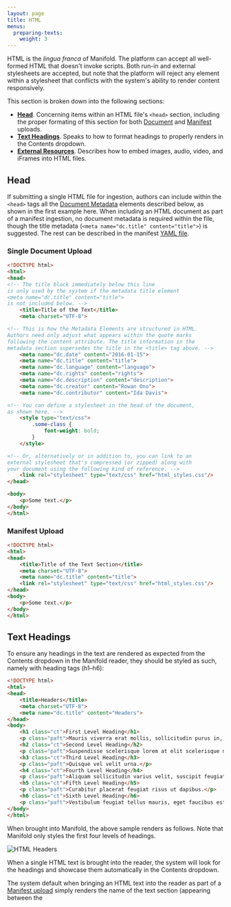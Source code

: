 ```yaml
---
layout: page
title: HTML
menus:
  preparing-texts:
    weight: 3
---
```


HTML is the *lingua franca* of Manifold. The platform can accept all well-formed HTML that doesn't invoke scripts. Both run-in and external stylesheets are accepted, but note that the platform will reject any element within a stylesheet that conflicts with the system's ability to render content responsively.

This section is broken down into the following sections:

- **[Head](/docs/projects/preparing/html.html#html-head)**. Concerning items within an HTML file's `<head>` section, including the proper formating of this section for both [Document](/docs/projects/preparing/index.html#document) and [Manifest](/docs/projects/preparing/index.html#document) uploads.
- **[Text Headings](/docs/projects/preparing/html.html#html-headings)**. Speaks to how to format headings to properly renders in the Contents dropdown.
- **[External Resources](/docs/projects/preparing/html.html#html-ext)**. Describes how to embed images, audio, video, and iFrames into HTML files.

<a name="html-head"></a>
## Head

If submitting a single HTML file for ingestion, authors can include within the `<head>` tags all the [Document Metadata](/docs/projects/preparing/index.html#meta) elements described below, as shown in the first example here. When including an HTML document as part of a manifest ingestion, no document metadata is required within the file, though the title metadata (`<meta name="dc.title" content="title">`) is suggested. The rest can be described in the manifest [YAML file](/docs/projects/preparing/index.html#yml).

<a name="html-sdu"></a>
### Single Document Upload
``` html
<!DOCTYPE html>
<html>
<head>
<!-- The title block immediately below this line
is only used by the system if the metadata title element
<meta name="dc.title" content="title">
is not included below. -->
    <title>Title of the Text</title>
    <meta charset="UTF-8">

<!-- This is how the Metadata Elements are structured in HTML.
Authors need only adjust what appears within the quote marks
following the content attribute. The title information in the
metadata section supersedes the title in the <title> tag above. -->
    <meta name="dc.date" content="2016-01-15">
    <meta name="dc.title" content="title">
    <meta name="dc.language" content="language">
    <meta name="dc.rights" content="rights">
    <meta name="dc.description" content="description">
    <meta name="dc.creator" content="Rowan Ono">
    <meta name="dc.contributor" content="Ida Davis">

<!-- You can define a stylesheet in the head of the document,
as shown here. -->
    <style type="text/css">
        .some-class {
            font-weight: bold;
        }
    </style>

<!-- Or, alternatively or in addition to, you can link to an
external stylesheet that's compressed (or zipped) along with
your document using the following kind of reference. -->
    <link rel="stylesheet" type="text/css" href="html_styles.css"/>
</head>

<body>
    <p>Some text.</p>
</body>
</html>
```

<a name="html-mu"></a>
### Manifest Upload

``` html
<!DOCTYPE html>
<html>
<head>
    <title>Title of the Text Section</title>
    <meta charset="UTF-8">
    <meta name="dc.title" content="title">
    <link rel="stylesheet" type="text/css" href="html_styles.css"/>
</head>
<body>
    <p>Some text.</p>
</body>
</html>
```

<a name="html-headings"></a>
## Text Headings

To ensure any headings in the text are rendered as expected from the Contents dropdown in the Manifold reader, they should be styled as such, namely with heading tags (h1–h6):

```html
<!DOCTYPE html>
<html>
<head>
	<title>Headers</title>
	<meta charset="UTF-8">
    <meta name="dc.title" content="Headers">
</head>
<body>
	<h1 class="ct">First Level Heading</h1>
	<p class="paft">Mauris viverra erat mollis, sollicitudin purus in, pellentesque nulla.</p>
	<h2 class="ct">Second Level Heading</h2>
	<p class="paft">Suspendisse scelerisque lorem at elit scelerisque mattis.</p>
	<h3 class="ct">Third Level Heading</h3>
	<p class="paft">Quisque vel velit urna.</p>
	<h4 class="ct">Fourth Level Heading</h4>
	<p class="paft">Aliquam sollicitudin varius velit, suscipit feugiat ligula faucibus quis.</p>
	<h5 class="ct">Fifth Level Heading</h5>
	<p class="paft">Curabitur placerat feugiat risus ut dapibus.</p>
	<h6 class="ct">Sixth Level Heading</h6>
	<p class="paft">Vestibulum feugiat tellus mauris, eget faucibus est molestie malesuada.</p>
</body>
</html>
```
When brought into Manifold, the above sample renders as follows. Note that Manifold only styles the first four levels of headings.

![HTML Headers](/docs/assets/projects/html-headers.png)

When a single HTML text is brought into the reader, the system will look for the headings and showcase them automatically in the Contents dropdown.

The system default when bringing an HTML text into the reader as part of a [Manifest upload](/docs/projects/preparing/index.html#manifest) simply renders the name of the text section (appearing between the <title> tags) without including any further levels of nested headings.

To include nested levels of headings for HTML texts part of a Manifest, each heading will require an `id` attribute, which will then need to be included as part of the `source_path` address in the YAML file, after a hash.

Note in the HTML example here that each heading includes its own `id` attribute (e.g., heading 1 has `id="sect1"`).

```html
<!DOCTYPE html>
<html>
<head>
	<title>Header IDs</title>
	<meta charset="UTF-8">
    <meta name="dc.title" content="Header IDs">
</head>
<body>
	<h1 class="ct" id="sect1">First Level Heading</h1>
	<p class="paft">Mauris viverra erat mollis, sollicitudin purus in, pellentesque nulla.</p>
	<h2 class="ct" id="sect2">Second Level Heading</h2>
	<p class="paft">Suspendisse scelerisque lorem at elit scelerisque mattis.</p>
	<h3 class="ct" id="sect3">Third Level Heading</h3>
    <p class="paft">Quisque vel velit urna.</p>
</body>
</html>
```

To reference those IDs in the YML file for the Manifest upload, a hash mark, followed by the id name, after the source pathway (e.g., `header-ids.html#sect1`).

```yml
meta:
  title: 'HTML Manifest'
  date: '2018-07-30'
toc:
  - label: 'HTML without Header IDs'
    source_path: header.html
    start_section: true
  - label: 'HTML with Header IDs'
    source_path: header-ids.html
    children:
      - label: 'Section 1'
        source_path: header-ids.html#sect1
      - label: 'Section 2'
        source_path: header-ids.html#sect2
      - label: 'Section 3'
        source_path: header-ids.html#sect3
```

When uploaded into Manifold, any sections that have IDs that are referenced in the YAML file will appear as navigable selections from the Contents dropdown.

![HTML Header IDs](/docs/assets/projects/html-ids.png)

<a name="html-ext"></a>
## External Resources

Authors can embed media assets, such as images, audio, video, and iFrames into their content, referencing them in keeping with standard practice:

<a name="html-img"></a>
### Images

Call-outs to images in the code can be formatted as in the example below. This example suggests a local file is being included. However, it is also possible to reference remotely hosted content, so long as it is generally accessible and doesn't require special credentials to access.

``` html
<p>Some text.</p>
<img src="godzilla.jpg" alt="Alt-text for screen readers">
<p>Some more text.</p>
```

Images can be embedded as any of the following file types: GIF (static or animated), JPEG, JPG, PNG.

The directory that would be compressed for upload would include the HTML, image file, and any associated stylesheet.

![HTML Image Asset](/docs/assets/projects/html-image.png)

<div style="background: #d4f2ff; margin: 20px 0; padding: 15px;">
<strong>Note</strong>. When creating a zip archive to upload into Manifold, it is better to individually select all of the files and then compress them than to simply select an entire folder on which to run the compression. The latter method can result in corrupted pathways that may cause ingestion errors.
</div>

<a name="html-audio"></a>
### Audio

Call-outs to embedded audio can be formatted like this in the code:

``` html
<p>Some text.</p>
<audio controls>
  <source src="sample.ogg" type="audio/ogg">
  <source src="sample.mp3" type="audio/mpeg">
Oops, it looks like your browser does not support
this audio element.
</audio>
<p>Some more text.</p>
```

The text between the `<audio>` tags only renders if the reader's browser is unable to play the file. In this example the author has submitted two identical audio files to help protect against that possibility, as the browser automatically will play the first file it can. For more, see the [w3schools.com website](https://www.w3schools.com/html/html5_audio.asp).

With this example, the directory to be compressed would include the HTML, the audio files, and any associated stylesheet, if there was one:

![HTML Audio Asset](/docs/assets/projects/html-audio.png)

<a name="html-video"></a>
### Video

Call-outs to embedded video can be formatted like this in the code:

``` html
<p>Some text.</p>
<video controls>
  <source src="movie.mp4" type="video/mp4">
  <source src="movie.webm" type="video/webm">
Oops, it looks like your browser does not support
this video element.
</video>
<p>Some more text.</p>
```

The text between the `<video>` tags only renders if the reader's browser is unable to play the file. In this example the author has submitted two identical video files to help protect against that possibility, as the browser automatically will play the first file it can. For more, see the [w3schools.com website](https://www.w3schools.com/html/html5_video.asp).

![HTML Video Asset](/docs/assets/projects/html-video.png)

<a name="html-iframe"></a>
### Inline Frames (iFrames)

Presently Manifold only supports embedded iFrames from H5P. To embed an iFrame in your HTML file, include the embed code in either of the following formats, changing out the `src`, `width`, and `height` attributes in accordance with your materials.

```html
<p>Some text.</p>
<iframe
  data-manifold-iframe="h5p"
  src="h5p.com/foo"
  width="1200"
  height="3000">
</iframe>
<p>Some more text.</p>
<iframe
  data-manifold-iframe="h5p"
  src="h5p.com/foo"
  style="width: 400px; height: 300px">
</iframe>
<p>Even more text.</p>
```

H5P iFrames require a script from the H5P content delivery network to handle dynamic resizing based on their contents. Manifold does not, however, allow ingested texts to include script tags. Adding the `data-manifold-iframe` attribute with a value of "h5p" to the iframe tells Manifold to include the H5P resizing code from the external location.

When the frame is rendered in the reader, Manifold will calculate the aspect ratio based on the specified dimensions, and will render the frame in a responsive wrapper that will adjust to the full width of the reader.
